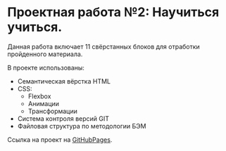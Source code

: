 # Проектная работа №2: Научиться учиться.

Данная работа включает 11 свёрстанных блоков для отработки пройденного материала.

В проекте использованы:
* Семантическая вёрстка HTML
* CSS:
  * Flexbox
  * Анимации
  * Трансформации
* Система контроля версий GIT
* Файловая структура по методологии БЭМ

 Ссылка на проект на [GitHubPages](https://vovitolog.github.io/how-to-learn/).
